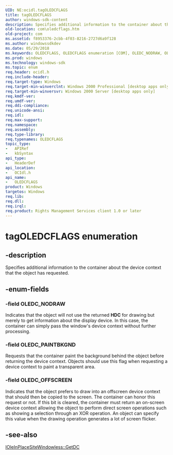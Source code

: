 ```yaml
---
UID: NE:ocidl.tagOLEDCFLAGS
title: tagOLEDCFLAGS
author: windows-sdk-content
description: Specifies additional information to the container about the device context that the object has requested.
old-location: com\oledcflags.htm
old-project: com
ms.assetid: f8953376-2cbb-4f03-8216-2727d6a9f128
ms.author: windowssdkdev
ms.date: 05/29/2018
ms.keywords: OLEDCFLAGS, OLEDCFLAGS enumeration [COM], OLEDC_NODRAW, OLEDC_OFFSCREEN, OLEDC_PAINTBKGND, _ole_OLEDCFLAGS, com.oledcflags, ocidl/OLEDCFLAGS, ocidl/OLEDC_NODRAW, ocidl/OLEDC_OFFSCREEN, ocidl/OLEDC_PAINTBKGND, tagOLEDCFLAGS
ms.prod: windows
ms.technology: windows-sdk
ms.topic: enum
req.header: ocidl.h
req.include-header: 
req.target-type: Windows
req.target-min-winverclnt: Windows 2000 Professional [desktop apps only]
req.target-min-winversvr: Windows 2000 Server [desktop apps only]
req.kmdf-ver: 
req.umdf-ver: 
req.ddi-compliance: 
req.unicode-ansi: 
req.idl: 
req.max-support: 
req.namespace: 
req.assembly: 
req.type-library: 
req.typenames: OLEDCFLAGS
topic_type:
-	APIRef
-	kbSyntax
api_type:
-	HeaderDef
api_location:
-	OCIdl.h
api_name:
-	OLEDCFLAGS
product: Windows
targetos: Windows
req.lib: 
req.dll: 
req.irql: 
req.product: Rights Management Services client 1.0 or later
---
```


# tagOLEDCFLAGS enumeration


## -description


Specifies additional information to the container about the device context that the object has requested.


## -enum-fields




### -field OLEDC_NODRAW

Indicates that the object will not use the returned <b>HDC</b> for drawing but merely to get information about the display device. In this case, the container can simply pass the window's device context without further processing.


### -field OLEDC_PAINTBKGND

Requests that the container paint the background behind the object before returning the device context. Objects should use this flag when requesting a device context to paint a transparent area.


### -field OLEDC_OFFSCREEN

Indicates that the object prefers to draw into an offscreen device context that should then be copied to the screen. The container can honor this request or not. If this bit is cleared, the container must return an on-screen device context allowing the object to perform direct screen operations such as showing a selection through an XOR operation. An object can specify this value when the drawing operation generates a lot of screen flicker.


## -see-also




<a href="https://msdn.microsoft.com/232587a8-ed88-4339-9e28-6e34be263a51">IOleInPlaceSiteWindowless::GetDC</a>
 

 

